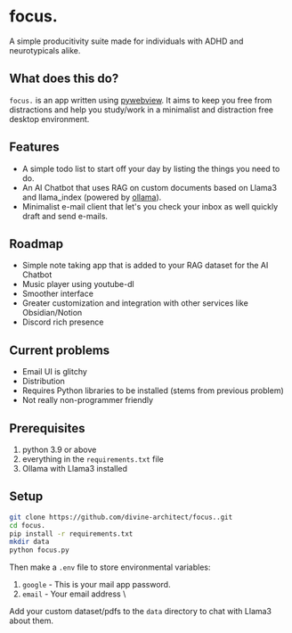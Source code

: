 # focus.

A simple producitivity suite made for individuals with ADHD and neurotypicals alike.

## What does this do?
`focus.` is an app written using [pywebview](). It aims to keep you free from distractions and help you study/work in a minimalist and distraction free desktop environment.

## Features
- A simple todo list to start off your day by listing the things you need to do.
- An AI Chatbot that uses RAG on custom documents based on Llama3 and llama_index (powered by [ollama]()).
- Minimalist e-mail client that let's you check your inbox as well quickly draft and send e-mails.


## Roadmap
- Simple note taking app that is added to your RAG dataset for the AI Chatbot
- Music player using youtube-dl
- Smoother interface
- Greater customization and integration with other services like Obsidian/Notion
- Discord rich presence
## Current problems
- Email UI is glitchy
- Distribution
- Requires Python libraries to be installed (stems from previous problem)
- Not really non-programmer friendly

## Prerequisites
1. python 3.9 or above
2. everything in the `requirements.txt` file
3. Ollama with Llama3 installed

## Setup
```sh
git clone https://github.com/divine-architect/focus..git
cd focus.
pip install -r requirements.txt
mkdir data
python focus.py
```
Then make a `.env` file to store environmental variables:
1. `google` - This is your mail app password.
2. `email` - Your email address \

Add your custom dataset/pdfs to the `data` directory to chat with Llama3 about them.
